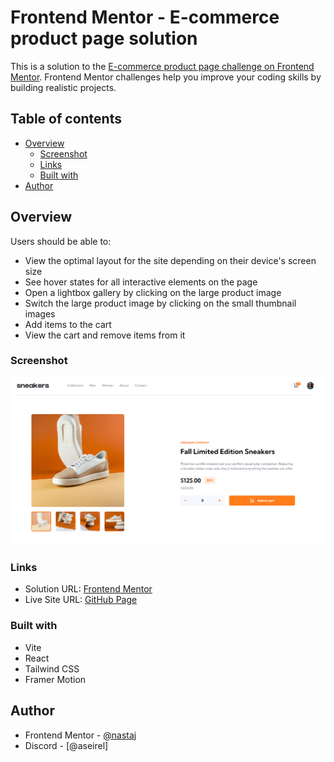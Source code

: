 # Frontend Mentor - E-commerce product page solution

This is a solution to the [E-commerce product page challenge on Frontend Mentor](https://www.frontendmentor.io/challenges/ecommerce-product-page-UPsZ9MJp6). Frontend Mentor challenges help you improve your coding skills by building realistic projects.

## Table of contents

- [Overview](#overview)
  - [Screenshot](#screenshot)
  - [Links](#links)
  - [Built with](#built-with)
- [Author](#author)

## Overview

Users should be able to:

- View the optimal layout for the site depending on their device's screen size
- See hover states for all interactive elements on the page
- Open a lightbox gallery by clicking on the large product image
- Switch the large product image by clicking on the small thumbnail images
- Add items to the cart
- View the cart and remove items from it

### Screenshot

![](./screenshot.png)

### Links

- Solution URL: [Frontend Mentor](https://www.frontendmentor.io/solutions/ecommerce-product-page-using-react-tailwind-css-and-framer-motion-ZYBEhKRmeS)
- Live Site URL: [GitHub Page](https://nastaj.github.io/ecommerce-product-page/)

### Built with

- Vite
- React
- Tailwind CSS
- Framer Motion

## Author

- Frontend Mentor - [@nastaj](https://www.frontendmentor.io/profile/nastaj)
- Discord - [@aseirel]
